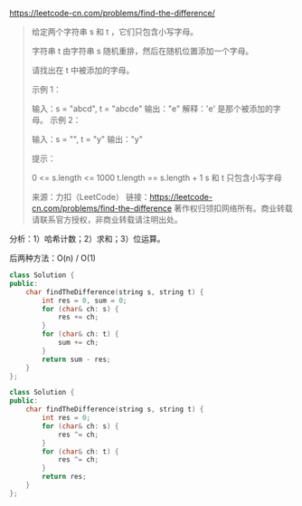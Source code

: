 https://leetcode-cn.com/problems/find-the-difference/

> 给定两个字符串 s 和 t ，它们只包含小写字母。
>
> 字符串 t 由字符串 s 随机重排，然后在随机位置添加一个字母。
>
> 请找出在 t 中被添加的字母。
>
>  
>
> 示例 1：
>
> 输入：s = "abcd", t = "abcde"
> 输出："e"
> 解释：'e' 是那个被添加的字母。
> 示例 2：
>
> 输入：s = "", t = "y"
> 输出："y"
>
>
> 提示：
>
> 0 <= s.length <= 1000
> t.length == s.length + 1
> s 和 t 只包含小写字母
>
> 来源：力扣（LeetCode）
> 链接：https://leetcode-cn.com/problems/find-the-difference
> 著作权归领扣网络所有。商业转载请联系官方授权，非商业转载请注明出处。

分析：1）哈希计数；2）求和；3）位运算。

后两种方法：O(n) / O(1)

```cpp
class Solution {
public:
    char findTheDifference(string s, string t) {
        int res = 0, sum = 0;
        for (char& ch: s) {
            res += ch;
        }
        for (char& ch: t) {
            sum += ch;
        }
        return sum - res;
    }
};

class Solution {
public:
    char findTheDifference(string s, string t) {
        int res = 0;
        for (char& ch: s) {
            res ^= ch;
        }
        for (char& ch: t) {
            res ^= ch;
        }
        return res;
    }
};
```

